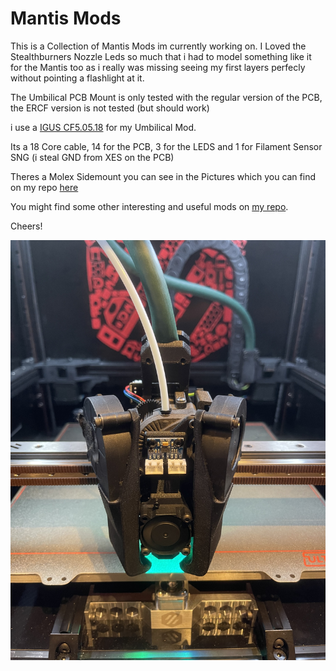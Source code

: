 #  Mantis Mods

This is a Collection of Mantis Mods im currently working on.
I Loved the Stealthburners Nozzle Leds so much that i had to model something like it for the Mantis too as i really was missing seeing my first layers perfecly without pointing a flashlight at it.

The Umbilical PCB Mount is only tested with the regular version of the PCB, the ERCF version is not tested (but should work)

i use a [IGUS CF5.05.18](https://www.igus.de/product/CF5?artnr=CF5.05.18) for my Umbilical Mod.

Its a 18 Core cable, 14 for the PCB, 3 for the LEDS and 1 for Filament Sensor SNG (i steal GND from XES on the PCB)

Theres a Molex Sidemount you can see in the Pictures which you can find on my repo [here](https://github.com/Minsekt/moronvods/tree/main/LGX_LITE_MODS)

You might find some other interesting and useful mods on [my repo](https://github.com/Minsekt/moronvods/).

Cheers!

![MANTIS](https://github.com/Minsekt/moronvods/blob/main/Mantis_Mods/images/IMG_8924.jpg)


